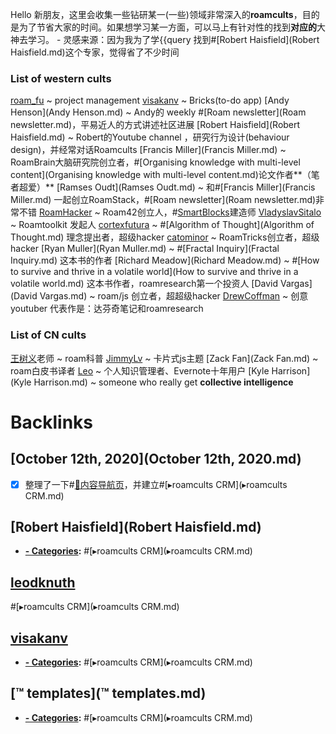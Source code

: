 Hello 新朋友，这里会收集一些钻研某一(一些)领域非常深入的**roamcults**，目的是为了节省大家的时间。如果想学习某一方面，可以马上有针对性的找到**对应的**大神去学习。
    - 灵感来源：因为我为了学{{query 找到#[Robert Haisfield](Robert Haisfield.md)这个专家，觉得省了不少时间
### List of western cults
[roam_fu](roam_fu.md) ~ project management
[visakanv](visakanv.md) ~ Bricks(to-do app)
[Andy Henson](Andy Henson.md) ~ Andy的 weekly #[Roam newsletter](Roam newsletter.md)，平易近人的方式讲述社区进展
[Robert Haisfield](Robert Haisfield.md) ~ Robert的Youtube channel ，研究行为设计(behaviour design)，并经常对话Roamcults
[Francis Miller](Francis Miller.md) ~ RoamBrain大脑研究院创立者，#[Organising knowledge with multi-level content](Organising knowledge with multi-level content.md)论文作者**（笔者超爱）**
[Ramses Oudt](Ramses Oudt.md) ~ 和#[Francis Miller](Francis Miller.md) 一起创立RoamStack，#[Roam newsletter](Roam newsletter.md)非常不错
[RoamHacker](RoamHacker.md) ~ Roam42创立人，#[SmartBlocks](SmartBlocks.md)建造师
[VladyslavSitalo](VladyslavSitalo.md) ~ Roamtoolkit 发起人
[cortexfutura](cortexfutura.md) ~ #[Algorithm of Thought](Algorithm of Thought.md) 理念提出者，超级hacker
[catominor](catominor.md) ~ RoamTricks创立者，超级hacker
[Ryan Muller](Ryan Muller.md) ~ #[Fractal Inquiry](Fractal Inquiry.md) 这本书的作者
[Richard Meadow](Richard Meadow.md) ~ #[How to survive and thrive in a volatile world](How to survive and thrive in a volatile world.md) 这本书作者，roamresearch第一个投资人
[David Vargas](David Vargas.md) ~ roam/js 创立者，超超级hacker
[DrewCoffman](DrewCoffman.md) ~ 创意youtuber 代表作是：达芬奇笔记和roamresearch
### List of CN cults
[王树义](王树义.md)老师 ~ roam科普
[JimmyLv](JimmyLv.md) ~ 卡片式js主题
[Zack Fan](Zack Fan.md) ~ roam白皮书译者
[Leo]([leodknuth](leodknuth.md)) ~ 个人知识管理者、Evernote十年用户
[Kyle Harrison](Kyle Harrison.md) ~ someone who really get **collective intelligence**


# Backlinks
## [October 12th, 2020](October 12th, 2020.md)
- [x] 整理了一下#[🎈内容导航页](🎈内容导航页.md)，并建立#[▸roamcults CRM](▸roamcults CRM.md)

## [Robert Haisfield](Robert Haisfield.md)
- **[- Categories](- Categories.md):** #[▸roamcults CRM](▸roamcults CRM.md)

## [leodknuth](leodknuth.md)

#[▸roamcults CRM](▸roamcults CRM.md)

## [visakanv](visakanv.md)
- **[- Categories](- Categories.md):** #[▸roamcults CRM](▸roamcults CRM.md)

## [™ templates](™ templates.md)
- **[- Categories](- Categories.md):** #[▸roamcults CRM](▸roamcults CRM.md)


